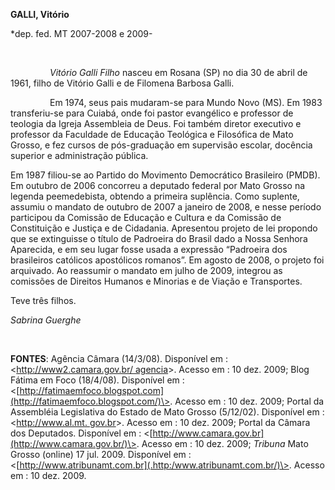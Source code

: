 **GALLI, Vitório**

\*dep. fed. MT 2007-2008 e 2009-

 

                *Vitório Galli Filho* nasceu em Rosana (SP) no dia 30 de
abril de 1961, filho de Vitório Galli e de Filomena Barbosa Galli.

                Em 1974, seus pais mudaram-se para Mundo Novo (MS). Em
1983 transferiu-se para Cuiabá, onde foi pastor evangélico e professor
de teologia da Igreja Assembleia de Deus. Foi também diretor executivo e
professor da Faculdade de Educação Teológica e Filosófica de Mato
Grosso, e fez cursos de pós-graduação em supervisão escolar, docência
superior e administração pública.

Em 1987 filiou-se ao Partido do Movimento Democrático Brasileiro (PMDB).
Em outubro de 2006 concorreu a deputado federal por Mato Grosso na
legenda peemedebista, obtendo a primeira suplência. Como suplente,
assumiu o mandato de outubro de 2007 a janeiro de 2008, e nesse período
participou da Comissão de Educação e Cultura e da Comissão de
Constituição e Justiça e de Cidadania. Apresentou projeto de lei
propondo que se extinguisse o título de Padroeira do Brasil dado a Nossa
Senhora Aparecida, e em seu lugar fosse usada a expressão “Padroeira dos
brasileiros católicos apostólicos romanos”. Em agosto de 2008, o projeto
foi arquivado. Ao reassumir o mandato em julho de 2009, integrou as
comissões de Direitos Humanos e Minorias e de Viação e Transportes.

Teve três filhos.

*Sabrina Guerghe*

 

**FONTES**: Agência Câmara (14/3/08). Disponível em :
\<[http://www2.camara.gov.br/
agencia](http://www2.camara.gov.br/%20agencia)\>. Acesso em : 10 dez.
2009; Blog Fátima em Foco (18/4/08). Disponível em :
\<[http://fatimaemfoco.blogspot.com](http://fatimaemfoco.blogspot.com/)\>.
Acesso em : 10 dez. 2009; Portal da Assembléia Legislativa do Estado de
Mato Grosso (5/12/02). Disponível em : \<[http://www.al.mt.
gov.br](http://www.al.mt.%20gov.br/)\>. Acesso em : 10 dez. 2009; Portal
da Câmara dos Deputados. Disponível em :
\<[http://www.camara.gov.br](http://www.camara.gov.br/)\>. Acesso em :
10 dez. 2009; *Tribuna* Mato Grosso (online) 17 jul. 2009. Disponível em
: \<[http://www.atribunamt.com.br](.http:/www.atribunamt.com.br/)\>.
Acesso em : 10 dez. 2009.

 
